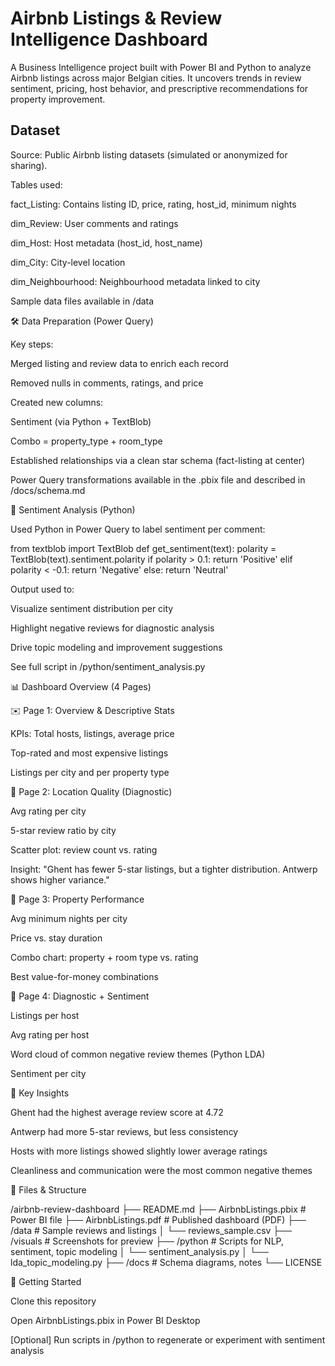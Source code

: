 # Airbnb Listings & Review Intelligence Dashboard

A Business Intelligence project built with Power BI and Python to analyze Airbnb listings across major Belgian cities. It uncovers trends in review sentiment, pricing, host behavior, and prescriptive recommendations for property improvement.

##  Dataset

Source: Public Airbnb listing datasets (simulated or anonymized for sharing).

Tables used:

fact_Listing: Contains listing ID, price, rating, host_id, minimum nights

dim_Review: User comments and ratings

dim_Host: Host metadata (host_id, host_name)

dim_City: City-level location

dim_Neighbourhood: Neighbourhood metadata linked to city

Sample data files available in /data

🛠️ Data Preparation (Power Query)

Key steps:

Merged listing and review data to enrich each record

Removed nulls in comments, ratings, and price

Created new columns:

Sentiment (via Python + TextBlob)

Combo = property_type + room_type

Established relationships via a clean star schema (fact-listing at center)

Power Query transformations available in the .pbix file and described in /docs/schema.md

🧠 Sentiment Analysis (Python)

Used Python in Power Query to label sentiment per comment:

from textblob import TextBlob
def get_sentiment(text):
    polarity = TextBlob(text).sentiment.polarity
    if polarity > 0.1:
        return 'Positive'
    elif polarity < -0.1:
        return 'Negative'
    else:
        return 'Neutral'

Output used to:

Visualize sentiment distribution per city

Highlight negative reviews for diagnostic analysis

Drive topic modeling and improvement suggestions

See full script in /python/sentiment_analysis.py

📊 Dashboard Overview (4 Pages)

✉️ Page 1: Overview & Descriptive Stats

KPIs: Total hosts, listings, average price

Top-rated and most expensive listings

Listings per city and per property type

🌆 Page 2: Location Quality (Diagnostic)

Avg rating per city

5-star review ratio by city

Scatter plot: review count vs. rating

Insight: "Ghent has fewer 5-star listings, but a tighter distribution. Antwerp shows higher variance."

🏢 Page 3: Property Performance

Avg minimum nights per city

Price vs. stay duration

Combo chart: property + room type vs. rating

Best value-for-money combinations

🧐 Page 4: Diagnostic + Sentiment

Listings per host

Avg rating per host

Word cloud of common negative review themes (Python LDA)

Sentiment per city

📅 Key Insights

Ghent had the highest average review score at 4.72

Antwerp had more 5-star reviews, but less consistency

Hosts with more listings showed slightly lower average ratings

Cleanliness and communication were the most common negative themes

📄 Files & Structure

/airbnb-review-dashboard
├── README.md
├── AirbnbListings.pbix              # Power BI file
├── AirbnbListings.pdf               # Published dashboard (PDF)
├── /data                            # Sample reviews and listings
│   └── reviews_sample.csv
├── /visuals                         # Screenshots for preview
├── /python                          # Scripts for NLP, sentiment, topic modeling
│   └── sentiment_analysis.py
│   └── lda_topic_modeling.py
├── /docs                            # Schema diagrams, notes
└── LICENSE

🚀 Getting Started

Clone this repository

Open AirbnbListings.pbix in Power BI Desktop

[Optional] Run scripts in /python to regenerate or experiment with sentiment analysis
